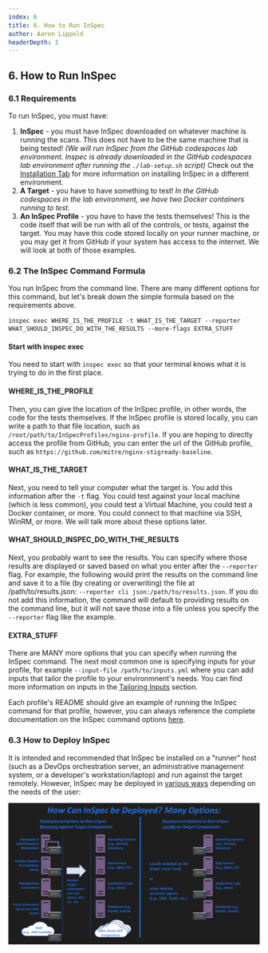 ```yaml
---
index: 6
title: 6. How to Run InSpec
author: Aaron Lippold
headerDepth: 3
---
```


## 6. How to Run InSpec

### 6.1 Requirements
To run InSpec, you must have:
1. **InSpec** - you must have InSpec downloaded on whatever machine is running the scans. This does not have to be the same machine that is being tested! _(We will run InSpec from the GitHub codespaces lab environment. Inspec is already downloaded in the GitHub codespaces lab environment after running the `./lab-setup.sh` script)_ Check out the [Installation Tab](/Installation) for more information on installing InSpec in a different environment. 
2. **A Target** - you have to have something to test! _In the GitHub codespaces in the lab environment, we have two Docker containers running to test._
3. **An InSpec Profile** - you have to have the tests themselves! This is the code itself that will be run with all of the controls, or tests, against the target. You may have this code stored locally on your runner machine, or you may get it from GitHub if your system has access to the internet. We will look at both of those examples.

### 6.2 The InSpec Command Formula
You run InSpec from the command line. There are many different options for this command, but let's break down the simple formula based on the requirements above.

```
inspec exec WHERE_IS_THE_PROFILE -t WHAT_IS_THE_TARGET --reporter WHAT_SHOULD_INSPEC_DO_WITH_THE_RESULTS --more-flags EXTRA_STUFF
```

#### Start with inspec exec
You need to start with `inspec exec` so that your terminal knows what it is trying to do in the first place. 

#### WHERE_IS_THE_PROFILE
Then, you can give the location of the InSpec profile, in other words, the code for the tests themselves. If the InSpec profile is stored locally, you can write a path to that file location, such as `/root/path/to/InSpecProfiles/nginx-profile`. If you are hoping to directly access the profile from GitHub, you can enter the url of the GitHub profile, such as `https://github.com/mitre/nginx-stigready-baseline`. 

#### WHAT_IS_THE_TARGET
Next, you need to tell your computer what the target is. You add this information after the `-t` flag. You could test against your local machine (which is less common), you could test a Virtual Machine, you could test a Docker container, or more. You could connect to that machine via SSH, WinRM, or more. We will talk more about these options later.

#### WHAT_SHOULD_INSPEC_DO_WITH_THE_RESULTS
Next, you probably want to see the results. You can specify where those results are displayed or saved based on what you enter after the `--reporter` flag. For example, the following would print the results on the command line and save it to a file (by creating or overwriting) the file at /path/to/results.json: `--reporter cli json:/path/to/results.json`. If you do not add this information, the command will default to providing results on the command line, but it will not save those into a file unless you specify the `--reporter` flag like the example.

#### EXTRA_STUFF
There are MANY more options that you can specify when running the InSpec command. The next most common one is specifying inputs for your profile, for example `--input-file /path/to/inputs.yml` where you can add inputs that tailor the profile to your environmnent's needs. You can find more information on inputs in the [Tailoring Inputs](/courses/user/09) section.

Each profile's README should give an example of running the InSpec command for that profile, however, you can always reference the complete documentation on the InSpec command options [here](https://docs.chef.io/inspec/cli/).

### 6.3 How to Deploy InSpec
It is intended and recommended that InSpec be installed on a "runner" host (such as a DevOps orchestration server, an administrative management system, or a developer's workstation/laptop) and run against the target remotely. However, InSpec may be deployed in [various ways](https://saf.mitre.org/#/faq#runners) depending on the needs of the user:

![Alt text](../../assets/img/runner.png)
